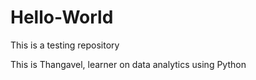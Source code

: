 # Hello-World
This is a testing repository

This is Thangavel, learner on data analytics using Python

